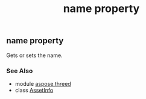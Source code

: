 ﻿---
title: name property
second_title: Aspose.3D for Python via .NET API References
description: 
type: docs
weight: 180
url: /python-net/aspose.threed/assetinfo/name/
is_root: false
---

## name property


Gets or sets the name.

### See Also
* module [aspose.threed](../../)
* class [AssetInfo](/3d/python-net/aspose.threed/assetinfo)
